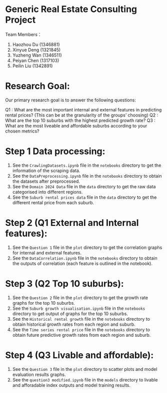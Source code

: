 # Generic Real Estate Consulting Project
Team Members：
1. Haozhou Du (1346881)
2. Xinyue Deng (1321845)
3. Yuzheng Wan (1346511)
4. Peiyan Chen (1317103)
5. Peilin Liu (1342891)

# Research Goal:

Our primary research goal is to answer the following questions:

Q1 : What are the most important internal and external features in predicting rental prices? (This can be at the granularity of the groups’ choosing)
Q2 : What are the top 10 suburbs with the highest predicted growth rate?
Q3 : What are the most liveable and affordable suburbs according to your chosen metrics?

# Step 1 Data processing: 
1. See the `CrawlingDatasets.ipynb` file in the `notebooks` directory to get the information of the scraping data. 
2. See the `DataPreprocessing.ipynb` file in the `notebooks` directory to obtain the datasets after preprocessed.
3. See the `Domain 2024 Data` file in the `data` directory to get the raw data categorised into different regions. 
4. See the `Suburb rental prices data` file in the `data` directory to get the different rental price from each suburb. 

# Step 2 (Q1 External and Internal features):
1. See the `Question 1` file in the `plot` directory to get the correlation graphs for internal and external features.
2. See the `DataCorrelation.ipynb` file in the `notebooks` directory to obtain the outputs of correlation (each feature is outlined in the notebook). 

# Step 3 (Q2 Top 10 suburbs): 
1. See the `Question 2` file in the `plot` directory to get the growth rate graphs for the top 10 suburbs.
2. See the `Suburb growth visualisation.ipynb` file in the `notebooks` directory to get output of graphs for the top 10 suburbs. 
3. See the `Historical rental growth` file in the `notebooks` directory to obtain historical growth rates from each region and suburb. 
4. See the `Time series rental price` file in the `notebooks` directory to obtain future predictive growth rates from each region and suburb. 

# Step 4 (Q3 Livable and affordable):
1. See the `Question 3` file in the `plot` directory to scatter plots and model evaluation results graphs.
2. See the `question3 modified.ipynb` file in the `models` directory to livable and afforadable index outputs and model training results.
